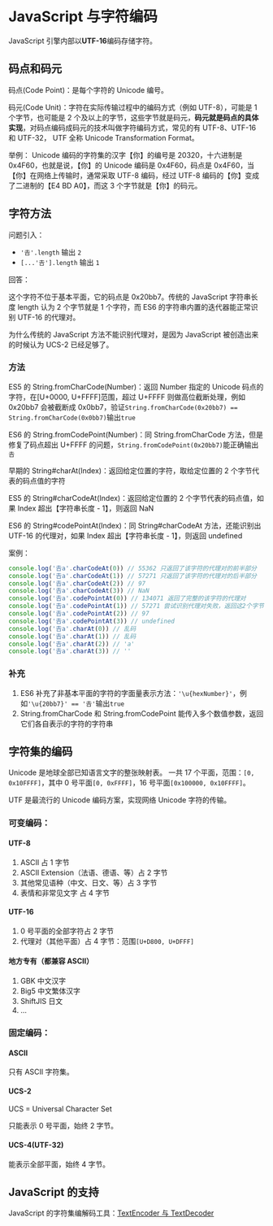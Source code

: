 # JavaScript 与字符编码

JavaScript 引擎内部以**UTF-16**编码存储字符。

## 码点和码元

码点(Code Point)：是每个字符的 Unicode 编号。

码元(Code Unit)：字符在实际传输过程中的编码方式（例如 UTF-8），可能是 1 个字节，也可能是 2 个及以上的字节，这些字节就是码元，**码元就是码点的具体实现**，对码点编码成码元的技术叫做字符编码方式，常见的有 UTF-8、UTF-16 和 UTF-32， UTF 全称 Unicode Transformation Format。

举例：
Unicode 编码的字符集的汉字【你】的编号是 20320，十六进制是 0x4F60，也就是说，【你】的 Unicode 编码是 0x4F60，码点是 0x4F60，当【你】在网络上传输时，通常采取 UTF-8 编码，经过 UTF-8 编码的【你】变成了二进制的【E4 BD A0】，而这 3 个字节就是【你】的码元。

## 字符方法

问题引入：

- `'𠮷'.length` 输出 `2`
- `[...'𠮷'].length` 输出 `1`

回答：

这个字符不位于基本平面，它的码点是 0x20bb7。传统的 JavaScript 字符串长度 length 认为 2 个字节就是 1 个字符，而 ES6 的字符串内置的迭代器能正常识别 UTF-16 的代理对。

为什么传统的 JavaScript 方法不能识别代理对，是因为 JavaScript 被创造出来的时候认为 UCS-2 已经足够了。

### 方法

ES5 的 String.fromCharCode(Number)：返回 Number 指定的 Unicode 码点的字符，在[U+0000, U+FFFF]范围，超过 U+FFFF 则做高位截断处理，例如 0x20bb7 会被截断成 0x0bb7，验证`String.fromCharCode(0x20bb7) == String.fromCharCode(0x0bb7)`输出`true`

ES6 的 String.fromCodePoint(Number)：同 String.fromCharCode 方法，但是修复了码点超出 U+FFFF 的问题，`String.fromCodePoint(0x20bb7)`能正确输出`𠮷`

早期的 String#charAt(Index)：返回给定位置的字符，取给定位置的 2 个字节代表的码点值的字符

ES5 的 String#charCodeAt(Index)：返回给定位置的 2 个字节代表的码点值，如果 Index 超出【字符串长度 - 1】，则返回 NaN

ES6 的 String#codePointAt(Index)：同 String#charCodeAt 方法，还能识别出 UTF-16 的代理对，如果 Index 超出【字符串长度 - 1】，则返回 undefined

案例：

```js
console.log('𠮷a'.charCodeAt(0)) // 55362 只返回了该字符的代理对的前半部分
console.log('𠮷a'.charCodeAt(1)) // 57271 只返回了该字符的代理对的后半部分
console.log('𠮷a'.charCodeAt(2)) // 97
console.log('𠮷a'.charCodeAt(3)) // NaN
console.log('𠮷a'.codePointAt(0)) // 134071 返回了完整的该字符的代理对
console.log('𠮷a'.codePointAt(1)) // 57271 尝试识别代理对失败，返回这2个字节代表的码点
console.log('𠮷a'.codePointAt(2)) // 97
console.log('𠮷a'.codePointAt(3)) // undefined
console.log('𠮷a'.charAt(0)) // 乱码
console.log('𠮷a'.charAt(1)) // 乱码
console.log('𠮷a'.charAt(2)) // 'a'
console.log('𠮷a'.charAt(3)) // ''
```

### 补充

1. ES6 补充了非基本平面的字符的字面量表示方法：`'\u{hexNumber}'`，例如`'\u{20bb7}' == '𠮷'`输出`true`
2. String.fromCharCode 和 String.fromCodePoint 能传入多个数值参数，返回它们各自表示的字符的字符串

## 字符集的编码

Unicode 是地球全部已知语言文字的整张映射表。
一共 17 个平面，范围：`[0, 0x10FFFF]`，其中 0 号平面`[0, 0xFFFF]`，16 号平面`[0x100000, 0x10FFFF]`。

UTF 是最流行的 Unicode 编码方案，实现网络 Unicode 字符的传输。

### 可变编码：

#### UTF-8

1. ASCII 占 1 字节
2. ASCII Extension（法语、德语、等）占 2 字节
3. 其他常见语种（中文、日文、等）占 3 字节
4. 表情和非常见文字 占 4 字节

#### UTF-16

1. 0 号平面的全部字符占 2 字节
2. 代理对（其他平面）占 4 字节：范围`[U+D800, U+DFFF]`

#### 地方专有（都兼容 ASCII）

1. GBK 中文汉字
2. Big5 中文繁体汉字
3. ShiftJIS 日文
4. ...

### 固定编码：

#### ASCII

只有 ASCII 字符集。

#### UCS-2

UCS = Universal Character Set

只能表示 0 号平面，始终 2 字节。

#### UCS-4(UTF-32)

能表示全部平面，始终 4 字节。

## JavaScript 的支持

JavaScript 的字符集编解码工具：[TextEncoder 与 TextDecoder](./Codec.md)
